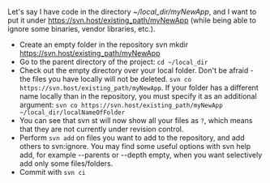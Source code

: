 Let's say I have code in the directory *~/local_dir/myNewApp*,
 and I want to put it under https://svn.host/existing_path/myNewApp
 (while being able to ignore some binaries, vendor libraries, etc.).

- Create an empty folder in the repository svn mkdir https://svn.host/existing_path/myNewApp
- Go to the parent directory of the project: `cd ~/local_dir`
- Check out the empty directory over your local folder.
	Don't be afraid - the files you have locally will not be deleted.
	`svn co https://svn.host/existing_path/myNewApp`. If your folder has a different name
	locally than in the repository, you must specify it as an additional argument:
	`svn co https://svn.host/existing_path/myNewApp ~/local_dir/localNameOfFolder`
- You can see that svn st will now show all your files as `?`, which means that they are not currently under revision control. 
- Perform `svn add` on files you want to add to the repository, and add others to svn:ignore. You may find some useful options with svn help add, for example --parents or --depth empty, when you want selectively add only some files/folders. 
- Commit with `svn ci`